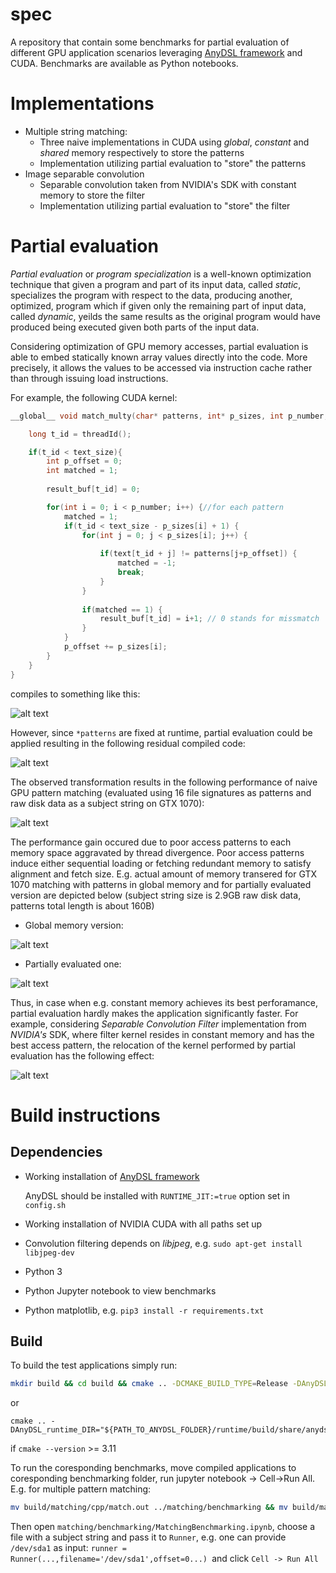 # spec
A repository that contain some benchmarks for partial evaluation of different GPU application scenarios leveraging [AnyDSL framework](https://anydsl.github.io/ "AnyDSL project") and CUDA. Benchmarks are available as Python notebooks.

# Implementations
* Multiple string matching:
  * Three naive implementations in CUDA using *global*, *constant* and *shared* memory respectively to store the patterns
  * Implementation utilizing partial evaluation to "store" the patterns
 * Image separable convolution
   * Separable convolution taken from NVIDIA's SDK with constant memory to store the filter
   * Implementation utilizing partial evaluation to "store" the filter
   
 # Partial evaluation
 *Partial evaluation* or *program specialization* is a well-known optimization technique that given a program and part of its input data, called *static*, specializes the program with respect to the data, producing another, optimized, program which if given only the remaining part of input data, called *dynamic*, yeilds the same results as the original program would have produced being executed given both parts of the input data.

Considering optimization of GPU memory accesses, partial evaluation is able to embed statically known array values directly into the code. More precisely, it allows the values to be accessed via instruction cache rather than through issuing load instructions.

For example, the following CUDA kernel:

```C
__global__ void match_multy(char* patterns, int* p_sizes, int p_number, char* text, long text_size, char* result_buf) {

    long t_id = threadId();

    if(t_id < text_size){
        int p_offset = 0;
        int matched = 1;
        
        result_buf[t_id] = 0;

        for(int i = 0; i < p_number; i++) {//for each pattern
            matched = 1;
            if(t_id < text_size - p_sizes[i] + 1) {
                for(int j = 0; j < p_sizes[i]; j++) {
                
                    if(text[t_id + j] != patterns[j+p_offset]) {
                        matched = -1;
                        break;
                    }
                } 
            
                if(matched == 1) {
                    result_buf[t_id] = i+1; // 0 stands for missmatch
                }
            }
            p_offset += p_sizes[i];
        }             
    }
}
```
compiles to something like this:

![alt text](https://i.ibb.co/7Y8xzWm/Screenshot-from-2020-02-18-23-21-18.png)

However, since ```*patterns``` are fixed at runtime, partial evaluation could be applied resulting in the following residual compiled code:

![alt text](https://i.ibb.co/s2pQnqF/Screenshot-from-2020-02-18-23-28-54.png)

The observed transformation results in the following performance of naive GPU pattern matching (evaluated using 16 file signatures as patterns and raw disk data as a subject string on GTX 1070):

![alt text](https://i.ibb.co/zsMSSgp/Screenshot-from-2020-02-10-00-08-30.png)

The performance gain occured due to poor access patterns to each memory space aggravated by thread divergence. Poor access patterns induce either sequential loading or fetching redundant memory to satisfy alignment and fetch size. E.g. actual amount of memory transered for GTX 1070 matching with patterns in global memory and for partially evaluated version are depicted below (subject string size is 2.9GB raw disk data, patterns total length is about 160B) 

* Global memory version:

![alt text](https://i.ibb.co/qsr6hGy/Bbis3h-Bn-2-Q.jpg)

* Partially evaluated one:

![alt text](https://i.ibb.co/RDCFWqc/GXT6x7-MJ4p-Q.jpg)

Thus, in case when e.g. constant memory achieves its best perforamance, partial evaluation hardly makes the application significantly faster. For example, considering *Separable Convolution Filter* implementation from *NVIDIA's* SDK, where filter kernel resides in constant memory and has the best access pattern, the relocation of the kernel performed by partial evaluation has the following effect:

![alt text](https://i.ibb.co/J7yHSHr/Screenshot-from-2020-02-19-20-55-26.png)


# Build instructions

## Dependencies
* Working installation of [AnyDSL framework](https://github.com/AnyDSL/anydsl)

   AnyDSL should be installed with ```RUNTIME_JIT:=true``` option set in ```config.sh```
* Working installation of NVIDIA CUDA with all paths set up
* Convolution filtering depends on *libjpeg*, e.g. ```sudo apt-get install libjpeg-dev```
* Python 3
* Python Jupyter notebook to view benchmarks
* Python matplotlib, e.g. ```pip3 install -r requirements.txt```

## Build
To build the test applications simply run:
```Bash
mkdir build && cd build && cmake .. -DCMAKE_BUILD_TYPE=Release -DAnyDSL_runtime_DIR="${PATH_TO_ANYDSL_FOLDER}/runtime/build/share/anydsl/cmake/" && make
```
or
```
cmake .. -DAnyDSL_runtime_DIR="${PATH_TO_ANYDSL_FOLDER}/runtime/build/share/anydsl/cmake/"
```
if ```cmake --version``` >= 3.11

To run the coresponding benchmarks, move compiled applications to coresponding benchmarking folder, run jupyter notebook -> Cell->Run All. E.g. for multiple pattern matching:

```Bash
mv build/matching/cpp/match.out ../matching/benchmarking && mv build/matching/impala/match_spec.out ../matching/benchmarking
```
Then open ```matching/benchmarking/MatchingBenchmarking.ipynb```, choose a file with a subject string and pass it to ```Runner```, e.g. one can provide ```/dev/sda1``` as input: ```runner = Runner(...,filename='/dev/sda1',offset=0...)
 ```and click ```Cell -> Run All```
